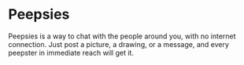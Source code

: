 Peepsies
========

Peepsies is a way to chat with the people around you, with no internet connection. Just post a picture, a drawing, or a message, and every peepster in immediate reach will get it.
